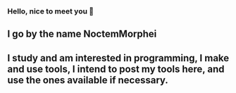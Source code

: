 ### Hello, nice to meet you 👋
## I go by the name NoctemMorphei
## I study and am interested in programming, I make and use tools, I intend to post my tools here, and use the ones available if necessary.
